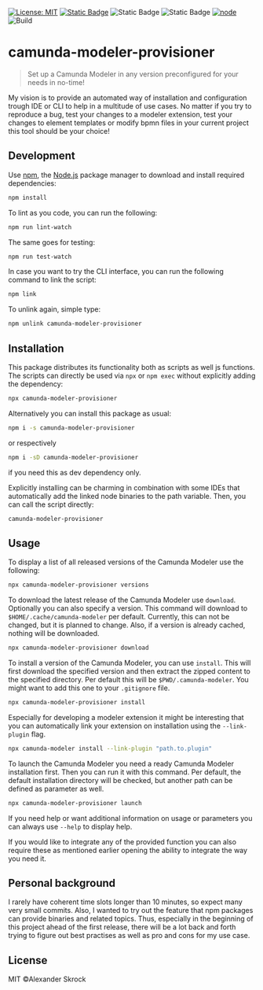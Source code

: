 [![License: MIT](https://img.shields.io/badge/License-MIT-yellow.svg)](https://opensource.org/licenses/MIT) [![Static Badge](https://img.shields.io/badge/OS-Windows-green)](https://img.shields.io/badge/OS-Windows-green) ![Static Badge](https://img.shields.io/badge/OS-Linux-gray) ![Static Badge](https://img.shields.io/badge/OS-Mac-gray) [![node](https://img.shields.io/node/v/passport.svg)](https://github.com/alexanderskrock/camunda-modeler-provisioner) ![Build](https://github.com/alexanderskrock/camunda-modeler-provisioner/actions/workflows/node.js.yml/badge.svg)
# camunda-modeler-provisioner
> Set up a Camunda Modeler in any version preconfigured for your needs in no-time!

My vision is to provide an automated way of installation and configuration trough IDE or CLI to help in a multitude of use cases. No matter if you try to reproduce a bug, test your changes to a modeler extension, test your changes to element templates or modify bpmn files in your current project this tool should be your choice! 

## Development
Use [npm](https://www.npmjs.com/), the [Node.js](https://nodejs.org/en/) package manager to download and install required dependencies:

```sh
npm install
```

To lint as you code, you can run the following:
```sh
npm run lint-watch
```
The same goes for testing:
```sh
npm run test-watch
```

In case you want to try the CLI interface, you can run the following command to link the script:
```sh
npm link
```
To unlink again, simple type:
```sh
npm unlink camunda-modeler-provisioner
```

## Installation

This package distributes its functionality both as scripts as well js functions. The scripts can directly be used via `npx` or `npm exec` without explicitly adding the dependency:
```sh
npx camunda-modeler-provisioner
```
Alternatively you can install this package as usual:
```sh
npm i -s camunda-modeler-provisioner
```
or respectively
```sh
npm i -sD camunda-modeler-provisioner
```
if you need this as dev dependency only.

Explicitly installing can be charming in combination with some IDEs that automatically add the linked node binaries to the path variable. Then, you can call the script directly:
```sh
camunda-modeler-provisioner
```

## Usage

To display a list of all released versions of the Camunda Modeler use the following:
```sh
npx camunda-modeler-provisioner versions
```

To download the latest release of the Camunda Modeler use `download`. Optionally you can also specify a version. This command will download to `$HOME/.cache/camunda-modeler` per default. Currently, this can not be changed, but it is planned to change. Also, if a version is already cached, nothing will be downloaded.
```sh
npx camunda-modeler-provisioner download
```

To install a version of the Camunda Modeler, you can use `install`. This will first download the specified version and then extract the zipped content to the specified directory. Per default this will be `$PWD/.camunda-modeler`. You might want to add this one to your `.gitignore` file.
```sh
npx camunda-modeler-provisioner install
```
Especially for developing a modeler extension it might be interesting that you can automatically link your extension on installation using the `--link-plugin` flag.
```sh
npx camunda-modeler install --link-plugin "path.to.plugin"
```

To launch the Camunda Modeler you need a ready Camunda Modeler installation first. Then you can run it with this command. Per default, the default installation directory will be checked, but another path can be defined as parameter as well.
```sh
npx camunda-modeler-provisioner launch
```

If you need help or want additional information on usage or parameters you can always use `--help` to display help.

If you would like to integrate any of the provided function you can also require these as mentioned earlier opening the ability to integrate the way you need it.

## Personal background

I rarely have coherent time slots longer than 10 minutes, so expect many very small commits. Also, I wanted to try out the feature that npm packages can provide binaries and related topics. Thus, especially in the beginning of this project ahead of the first release, there will be a lot back and forth trying to figure out best practises as well as pro and cons for my use case.

## License
MIT ©Alexander Skrock
